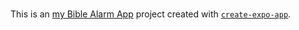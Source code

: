 #

This is an [my Bible Alarm App](https://whimsical.com/rn-bible-Rgsy5TU2kBF7JXgf3m1zrL) project created with [`create-expo-app`](https://www.npmjs.com/package/create-expo-app).
